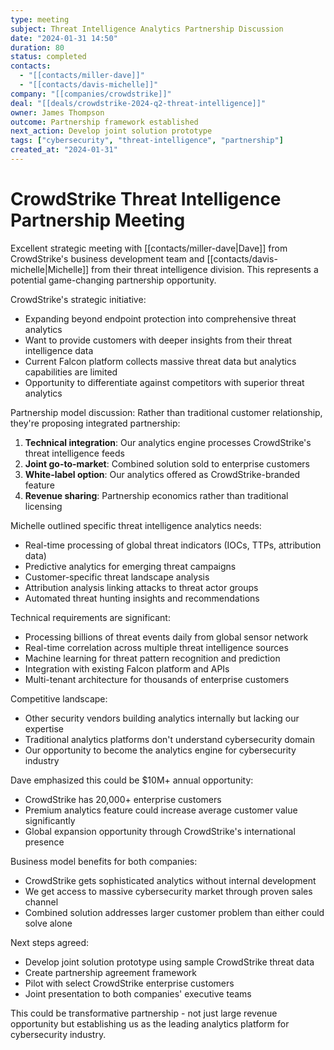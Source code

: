 ```yaml
---
type: meeting
subject: Threat Intelligence Analytics Partnership Discussion
date: "2024-01-31 14:50"
duration: 80
status: completed
contacts:
  - "[[contacts/miller-dave]]"
  - "[[contacts/davis-michelle]]"
company: "[[companies/crowdstrike]]"
deal: "[[deals/crowdstrike-2024-q2-threat-intelligence]]"
owner: James Thompson
outcome: Partnership framework established
next_action: Develop joint solution prototype
tags: ["cybersecurity", "threat-intelligence", "partnership"]
created_at: "2024-01-31"
---
```


# CrowdStrike Threat Intelligence Partnership Meeting

Excellent strategic meeting with [[contacts/miller-dave|Dave]] from CrowdStrike's business development team and [[contacts/davis-michelle|Michelle]] from their threat intelligence division. This represents a potential game-changing partnership opportunity.

CrowdStrike's strategic initiative:
- Expanding beyond endpoint protection into comprehensive threat analytics
- Want to provide customers with deeper insights from their threat intelligence data
- Current Falcon platform collects massive threat data but analytics capabilities are limited
- Opportunity to differentiate against competitors with superior threat analytics

Partnership model discussion:
Rather than traditional customer relationship, they're proposing integrated partnership:
1. **Technical integration**: Our analytics engine processes CrowdStrike's threat intelligence feeds
2. **Joint go-to-market**: Combined solution sold to enterprise customers
3. **White-label option**: Our analytics offered as CrowdStrike-branded feature
4. **Revenue sharing**: Partnership economics rather than traditional licensing

Michelle outlined specific threat intelligence analytics needs:
- Real-time processing of global threat indicators (IOCs, TTPs, attribution data)
- Predictive analytics for emerging threat campaigns
- Customer-specific threat landscape analysis
- Attribution analysis linking attacks to threat actor groups
- Automated threat hunting insights and recommendations

Technical requirements are significant:
- Processing billions of threat events daily from global sensor network
- Real-time correlation across multiple threat intelligence sources
- Machine learning for threat pattern recognition and prediction
- Integration with existing Falcon platform and APIs
- Multi-tenant architecture for thousands of enterprise customers

Competitive landscape:
- Other security vendors building analytics internally but lacking our expertise
- Traditional analytics platforms don't understand cybersecurity domain
- Our opportunity to become the analytics engine for cybersecurity industry

Dave emphasized this could be $10M+ annual opportunity:
- CrowdStrike has 20,000+ enterprise customers
- Premium analytics feature could increase average customer value significantly
- Global expansion opportunity through CrowdStrike's international presence

Business model benefits for both companies:
- CrowdStrike gets sophisticated analytics without internal development
- We get access to massive cybersecurity market through proven sales channel
- Combined solution addresses larger customer problem than either could solve alone

Next steps agreed:
- Develop joint solution prototype using sample CrowdStrike threat data
- Create partnership agreement framework
- Pilot with select CrowdStrike enterprise customers
- Joint presentation to both companies' executive teams

This could be transformative partnership - not just large revenue opportunity but establishing us as the leading analytics platform for cybersecurity industry.